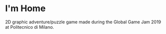 # I'm Home

2D graphic adventure/puzzle game made during the Global Game Jam 2019 at Politecnico di Milano.

